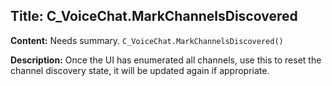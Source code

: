 ## Title: C_VoiceChat.MarkChannelsDiscovered

**Content:**
Needs summary.
`C_VoiceChat.MarkChannelsDiscovered()`

**Description:**
Once the UI has enumerated all channels, use this to reset the channel discovery state, it will be updated again if appropriate.